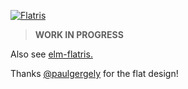 [![Flatris](https://cloud.githubusercontent.com/assets/250750/6101303/f1de45b4-afef-11e4-9040-7a4b99c08a7c.png)](https://skidding.github.io/flatris/)

> **WORK IN PROGRESS**

Also see [elm-flatris.](https://github.com/w0rm/elm-flatris)

Thanks [@paulgergely](https://twitter.com/paulgergely) for the flat design!

